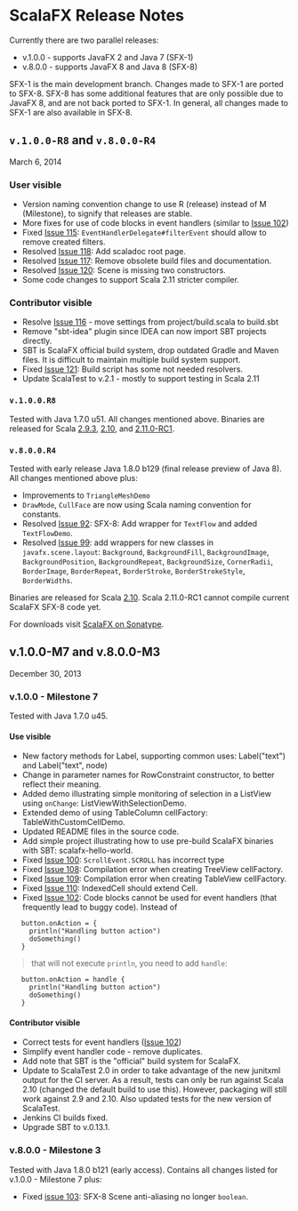# ScalaFX Release Notes #

Currently there are two parallel releases:

  * v.1.0.0 - supports JavaFX 2 and Java 7 (SFX-1)
  * v.8.0.0 - supports JavaFX 8 and Java 8 (SFX-8)

SFX-1 is the main development branch. Changes made to SFX-1 are ported to SFX-8. SFX-8 has some additional features that are only possible due to JavaFX 8, and are not back ported to SFX-1. In general, all changes made to SFX-1 are also available in SFX-8.

## `v.1.0.0-R8` and `v.8.0.0-R4` ##

March 6, 2014

### User visible ###

  * Version naming convention change to use R (release) instead of M (Milestone), to signify that releases are stable.
  * More fixes for use of code blocks in event handlers (similar to [Issue 102](https://code.google.com/p/scalafx/issues/detail?id=102))
  * Fixed [Issue 115](https://code.google.com/p/scalafx/issues/detail?id=115): `EventHandlerDelegate#filterEvent` should allow to remove created filters.
  * Resolved [Issue 118](https://code.google.com/p/scalafx/issues/detail?id=118):	Add scaladoc root page.
  * Resolved [Issue 117](https://code.google.com/p/scalafx/issues/detail?id=117): Remove obsolete build files and documentation.
  * Resolved [Issue 120](https://code.google.com/p/scalafx/issues/detail?id=120): Scene is missing two constructors.
  * Some code changes to support Scala 2.11 stricter compiler.

### Contributor visible ###

  * Resolve [Issue 116](https://code.google.com/p/scalafx/issues/detail?id=116) - move settings from project/build.scala to build.sbt
  * Remove "sbt-idea" plugin since IDEA can now import SBT projects directly.
  * SBT is ScalaFX official build system, drop outdated Gradle and Maven files. It is difficult to maintain multiple build system support.
  * Fixed [Issue 121](https://code.google.com/p/scalafx/issues/detail?id=121): Build script has some not needed resolvers.
  * Update ScalaTest to v.2.1 - mostly to support testing in Scala 2.11

### `v.1.0.0.R8` ###

Tested with Java 1.7.0 u51. All changes mentioned above. Binaries are released for Scala [2.9.3](http://search.maven.org/#artifactdetails|org.scalafx|scalafx_2.9.3|1.0.0-R8|jar), [2.10](http://search.maven.org/#artifactdetails|org.scalafx|scalafx_2.10|1.0.0-R8|jar), and [2.11.0-RC1](http://search.maven.org/#artifactdetails|org.scalafx|scalafx_2.11.0-RC1|1.0.0-R8|jar).

### `v.8.0.0.R4` ###

Tested with early release Java 1.8.0 b129 (final release preview of Java 8). All changes mentioned above plus:

  * Improvements to `TriangleMeshDemo`
  * `DrawMode`, `CullFace` are now using Scala naming convention for constants.
  * Resolved [Issue 92](https://code.google.com/p/scalafx/issues/detail?id=92): SFX-8: Add wrapper for `TextFlow` and added `TextFlowDemo`.
  * Resolved [Issue 99](https://code.google.com/p/scalafx/issues/detail?id=99): add wrappers for new classes in `javafx.scene.layout`: `Background`, `BackgroundFill`, `BackgroundImage`, `BackgroundPosition`, `BackgroundRepeat`, `BackgroundSize`, `CornerRadii`, `BorderImage`, `BorderRepeat`, `BorderStroke`, `BorderStrokeStyle`, `BorderWidths`.

Binaries are released for Scala [2.10](http://search.maven.org/#artifactdetails|org.scalafx|scalafx_2.10|8.0.0-R4). Scala 2.11.0-RC1 cannot compile current ScalaFX SFX-8 code yet.

For downloads visit [ScalaFX on Sonatype](http://search.maven.org/#search|ga|1|scalafx).

## v.1.0.0-M7 and v.8.0.0-M3 ##

December 30, 2013

### v.1.0.0 - Milestone 7 ###

Tested with Java 1.7.0 u45.

#### Use visible ####

  * New factory methods for Label, supporting common uses: Label("text") and Label("text", node)
  * Change in parameter names for RowConstraint constructor, to better reflect their meaning.
  * Added demo illustrating simple monitoring of selection in a ListView using `onChange`: ListViewWithSelectionDemo.
  * Extended demo of using TableColumn cellFactory: TableWithCustomCellDemo.
  * Updated README files in the source code.
  * Add simple project illustrating how to use pre-build ScalaFX binaries with SBT: scalafx-hello-world.
  * Fixed [Issue 100](https://code.google.com/p/scalafx/issues/detail?id=100): `ScrollEvent.SCROLL` has incorrect type
  * Fixed [Issue 108](https://code.google.com/p/scalafx/issues/detail?id=108): Compilation error when creating TreeView cellFactory.
  * Fixed [Issue 109](https://code.google.com/p/scalafx/issues/detail?id=109): Compilation error when creating TableView cellFactory.
  * Fixed [Issue 110](https://code.google.com/p/scalafx/issues/detail?id=110): IndexedCell should extend Cell.
  * Fixed [Issue 102](https://code.google.com/p/scalafx/issues/detail?id=102): Code blocks cannot be used for event handlers (that frequently lead to buggy code). Instead of
```
   button.onAction = {
     println("Handling button action")
     doSomething()
   }
```
> that will not execute `println`, you need to add `handle`:

```
   button.onAction = handle {
     println("Handling button action")
     doSomething()
   }
```



#### Contributor visible ####

  * Correct tests for event handlers ([Issue 102](https://code.google.com/p/scalafx/issues/detail?id=102))
  * Simplify event handler code - remove duplicates.
  * Add note that SBT is the "official" build system for ScalaFX.
  * Update to ScalaTest 2.0 in order to take advantage of the new junitxml output for the CI server.  As a result, tests can only be run against Scala 2.10 (changed the default build to use this).  However, packaging will still work against 2.9 and 2.10.  Also updated tests for the new version of ScalaTest.
  * Jenkins CI builds fixed.
  * Upgrade SBT to v.0.13.1.


### v.8.0.0 - Milestone 3 ###

Tested with Java 1.8.0 b121 (early access). Contains all changes listed for v.1.0.0 - Milestone 7 plus:

  * Fixed [issue 103](https://code.google.com/p/scalafx/issues/detail?id=103): SFX-8 Scene anti-aliasing no longer `boolean`.
